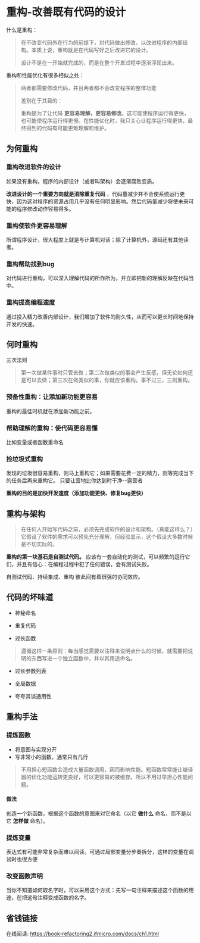 # 重构-改善既有代码的设计

什么是重构：

> 在不改变代码外在行为的前提下，对代码做出修改，以改进程序的内部结构。本质上说，重构就是在代码写好之后改进它的设计。
>
> 设计不是在一开始就完成的，而是在整个开发过程中逐渐浮现出来。

重构和性能优化有很多相似之处：

> 两者都需要修改代码，并且两者都不会改变程序的整体功能
>
> 差别在于其目的：
>
> 重构是为了让代码 **更容易理解，更容易修改**。这可能使程序运行得更快，也可能使程序运行得更慢。在性能优化时，我只关心让程序运行得更快，最终得到的代码有可能更难理解和维护。

## 为何重构

### 重构改进软件的设计

如果没有重构，程序的内部设计（或者叫架构）会逐渐腐败变质。

**改进设计的一个重要方向就是消除重复代码** ，代码量减少并不会使系统运行更快，因为这对程序的资源占用几乎没有任何明显影响。然后代码量减少将使未来可能的程序修改动作容易得多。

### 重构使软件更容易理解

所谓程序设计，很大程度上就是与计算机对话；除了计算机外，源码还有其他读者。

### 重构帮助找到bug

对代码进行重构，可以深入理解代码的所作所为，并立即把新的理解反映在代码当中。

### 重构提高编程速度

通过投入精力改善内部设计，我们增加了软件的耐久性，从而可以更长时间地保持开发的快速。

## 何时重构

三次法则

> 第一次做某件事时只管去做；第二次做类似的事会产生反感，但无论如何还是可以去做；第三次在做类似的事，你就应该重构。事不过三，三则重构。

### 预备性重构：让添加新功能更容易

重构的最佳时机就在添加新功能之前。

### 帮助理解的重构：使代码更容易懂

比如变量或者函数重命名

### 捡垃圾式重构

发现的垃圾很容易重构，则马上重构它；如果需要花费一定的精力，则等完成当下的任务后再来重构它。             只要让营地比你达到时干净--露营者



**重构的目的是加快开发速度（添加功能更快、修复bug更快）**



## 重构与架构

> 在任何人开始写代码之前，必须先完成软件的设计和架构。（真能这样么？）它假设了软件的需求可以预先充分理解，但经验显示，这个假设大多数时候是不切实际的。



**重构的第一块基石是自测试代码。** 应该有一套自动化的测试，可以频繁的运行它们，并且有信心：在编程过程中犯了任何错误，会有测试失败。

自测试代码、持续集成、重构   彼此间有着很强的协同效应。



## 代码的坏味道

- 神秘命名

- 重复代码

- 过长函数

> 遵循这样一条原则：每当感觉需要以注释来说明点什么的时候，就需要把说明的东西写进一个独立函数中，并以其用途命名。

- 过长参数列表

- 全局数据

- 夸夸其谈通用性

## 重构手法

### 提炼函数

- 将意图与实现分开
- 写非常小的函数，通常只有几行

> 不用担心短函数会造成大量函数调用，因而影响性能。短函数常常能让编译器的优化功能运转更良好，可以更容易的被缓存。所以不用过早担心性能问题。

#### 做法

创造一个新函数，根据这个函数的意图来对它命名（以它 **做什么** 命名，而不是以它 **怎样做** 命名）。

### 提炼变量

表达式有可能非常复杂而难以阅读。可通过局部变量分步奏拆分，这样的变量在调试时也很方便

### 改变函数声明

当你不知道如何取名字时，可以采用这个方式：先写一句注释来描述这个函数的用途，在把这句注释变成函数的名字。

## 省钱链接

在线阅读: https://book-refactoring2.ifmicro.com/docs/ch1.html
